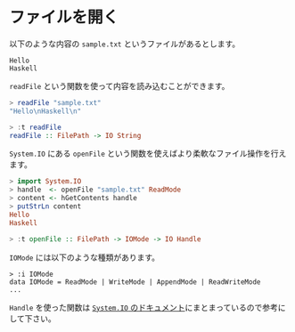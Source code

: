 ファイルを開く
============

以下のような内容の `sample.txt` というファイルがあるとします。

```
Hello
Haskell
```

`readFile` という関数を使って内容を読み込むことができます。

```haskell
> readFile "sample.txt"
"Hello\nHaskell\n"

> :t readFile
readFile :: FilePath -> IO String
```

`System.IO` にある `openFile` という関数を使えばより柔軟なファイル操作を行えます。

```haskell
> import System.IO
> handle  <- openFile "sample.txt" ReadMode
> content <- hGetContents handle
> putStrLn content
Hello
Haskell

> :t openFile :: FilePath -> IOMode -> IO Handle
```

`IOMode` には以下のような種類があります。

```
> :i IOMode
data IOMode = ReadMode | WriteMode | AppendMode | ReadWriteMode
...
```

`Handle` を使った関数は [`System.IO` のドキュメント](https://hackage.haskell.org/package/base/docs/System-IO.html)にまとまっているので参考にして下さい。
